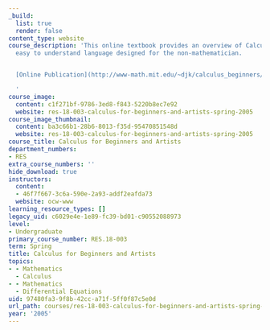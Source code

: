 ```yaml
---
_build:
  list: true
  render: false
content_type: website
course_description: 'This online textbook provides an overview of Calculus in clear,
  easy to understand language designed for the non-mathematician.


  [Online Publication](http://www-math.mit.edu/~djk/calculus_beginners/)

  '
course_image:
  content: c1f271bf-9786-3ed8-f843-5220b8ec7e92
  website: res-18-003-calculus-for-beginners-and-artists-spring-2005
course_image_thumbnail:
  content: ba3c66b1-28b6-8013-f35d-95470851548d
  website: res-18-003-calculus-for-beginners-and-artists-spring-2005
course_title: Calculus for Beginners and Artists
department_numbers:
- RES
extra_course_numbers: ''
hide_download: true
instructors:
  content:
  - 46f7f667-3c6a-590e-2a93-addf2eafda73
  website: ocw-www
learning_resource_types: []
legacy_uid: c6029e4e-1e89-fc39-bd01-c90552088973
level:
- Undergraduate
primary_course_number: RES.18-003
term: Spring
title: Calculus for Beginners and Artists
topics:
- - Mathematics
  - Calculus
- - Mathematics
  - Differential Equations
uid: 97480fa3-9f8b-42cc-a71f-5ff0f87c5e0d
url_path: courses/res-18-003-calculus-for-beginners-and-artists-spring-2005
year: '2005'
---
```

